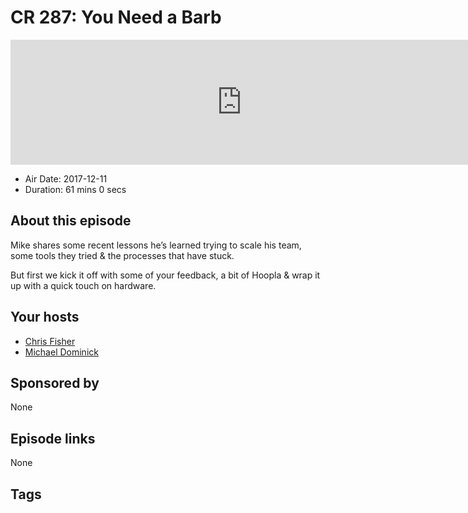 # CR 287: You Need a Barb

<iframe src="https://player.fireside.fm/v2/MLf2ZzhC+xE_AcOEf?theme=dark" width="740" height="200" frameborder="0" scrolling="no"></iframe>

* Air Date: 2017-12-11
* Duration: 61 mins 0 secs

## About this episode

Mike shares some recent lessons he’s learned trying to scale his team, some tools they tried & the processes that have stuck. 

But first we kick it off with some of your feedback, a bit of Hoopla & wrap it up with a quick touch on hardware.

## Your hosts
* [Chris Fisher](https://coder.show/hosts/chrislas)
* [Michael Dominick](https://coder.show/hosts/michael)

## Sponsored by

None



## Episode links

None



## Tags

